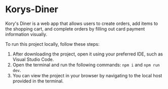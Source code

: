 # Korys-Diner
Kory's Diner is a web app that allows users to create orders, add items to the shopping cart, and complete orders by filling out card payment information visually.

To run this project locally, follow these steps:

1. After downloading the project, open it using your preferred IDE, such as Visual Studio Code.
2. Open the terminal and run the following commands: `npm i` and `npm run dev`.
3. You can view the project in your browser by navigating to the local host provided in the terminal.
